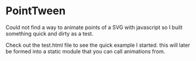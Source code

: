 PointTween
==========

Could not find a way to animate points of a SVG with javascript so I built something quick and dirty as a test.

Check out the test.html file to see the quick example I started.  this will later be formed into a static module that you can call animations from.
